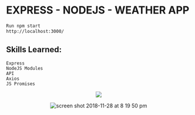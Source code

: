
# EXPRESS - NODEJS - WEATHER APP

```diff
Run npm start
http://localhost:3000/
```

## Skills Learned:
```
Express
NodeJS Modules
API
Axios
JS Promises
```

<p align="center">
<img   src="https://user-images.githubusercontent.com/6277603/49817312-bad56f80-fd24-11e8-8678-4ec2b0adbbef.png">
</p>


<p align="center">
<img  alt="screen shot 2018-11-28 at 8 19 50 pm" src="https://user-images.githubusercontent.com/6277603/49688720-10aedb00-facb-11e8-8d0d-102bbcd9b2f2.png">
</p>
